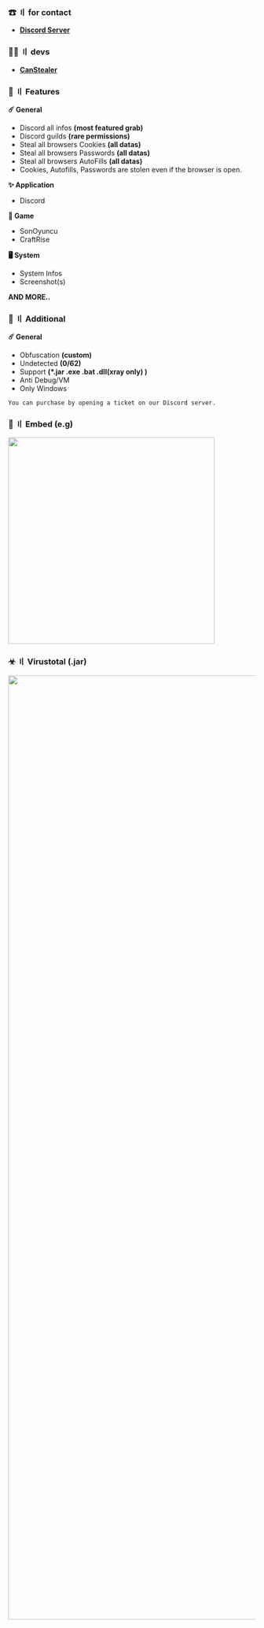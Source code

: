 ### ☎ 〢 for contact
 - **[Discord Server](https://discord.gg/k6ADsKvjuB)**

### 👨‍💻 〢 devs
 - **[CanStealer](https://github.com/CanStealer)**
### 🔱 〢 Features
**☄️ General**
- Discord all infos **(most featured grab)**
- Discord guilds **(rare permissions)**
- Steal all browsers Cookies **(all datas)**
- Steal all browsers Passwords **(all datas)**
- Steal all browsers AutoFills **(all datas)**
- Cookies, Autofills, Passwords are stolen even if the browser is open.

**✨ Application**
- Discord

**🎲 Game**
- SonOyuncu
- CraftRise

**🖥️ System**
- System Infos
- Screenshot(s)


**AND MORE..**

### 🤞 〢 Additional
**☄️ General**
- Obfuscation **(custom)**
- Undetected **(0/62)**
- Support **(*.jar .exe .bat .dll(xray only) )**
- Anti Debug/VM
- Only Windows

`You can purchase by opening a ticket on our Discord server.`

### 🧫 〢 Embed (e.g)
<p align="left"> <img src="https://media.discordapp.net/attachments/1233419864631279749/1233464663891775619/image_1.png?ex=662d30fc&is=662bdf7c&hm=e885cd2719983dbffbc80273d0d3a88604236eefcab0937829be1e393810fcf1&&"width="420"> <br> </p>

### ☣ 〢 Virustotal (.jar)
<p align="left"> <img src="https://media.discordapp.net/attachments/1233415685464522822/1233421637701996605/image.png?ex=662d08ea&is=662bb76a&hm=3991b0e13b62d80a020e25cd9c7fb81f218f33524974ba63c550f56a7d7d98f5&&&"width="1920"> <br> </p>
